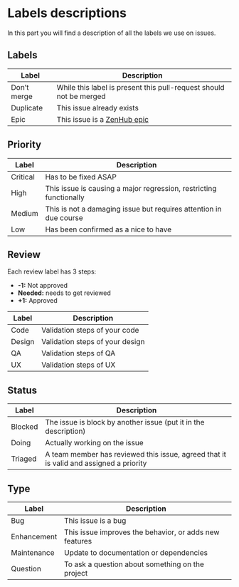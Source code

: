 # Labels descriptions

In this part you will find a description of all the labels we use on issues.

## Labels

| Label       | Description                                                                              |
| -----       | -----------                                                                              |
| Don’t merge | While this label is present this pull-request should not be merged                       |
| Duplicate   | This issue already exists                                                                |
| Epic        | This issue is a [ZenHub epic](https://www.zenhub.com/blog/working-with-epics-in-github/) |

## Priority

| Label    | Description                                                        |
| ----     | ---                                                                |
| Critical | Has to be fixed ASAP                                               |
| High     | This issue is causing a major regression, restricting functionally |
| Medium   | This is not a damaging issue but requires attention in due course  |
| Low      | Has been confirmed as a nice to have                               |

## Review

Each review label has 3 steps:
* **-1:** Not approved
* **Needed:** needs to get reviewed
* **+1:** Approved

| Label  | Description                     |
| ----   | ---                             |
| Code   | Validation steps of your code   |
| Design | Validation steps of your design |
| QA     | Validation steps of QA          |
| UX     | Validation steps of UX          |

## Status

| Label   | Description                                                                            |
| ----    | ---                                                                                    |
| Blocked | The issue is block by another issue (put it in the description)                        |
| Doing   | Actually working on the issue                                                          |
| Triaged | A team member has reviewed this issue, agreed that it is valid and assigned a priority |

## Type

| Label       | Description                                            |
| ----        | ---                                                    |
| Bug         | This issue is a bug                                    |
| Enhancement | This issue improves the behavior, or adds new features |
| Maintenance | Update to documentation or dependencies                |
| Question    | To ask a question about something on the project       |
